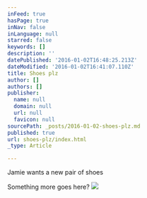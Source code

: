 ```yaml
---
inFeed: true
hasPage: true
inNav: false
inLanguage: null
starred: false
keywords: []
description: ''
datePublished: '2016-01-02T16:48:25.213Z'
dateModified: '2016-01-02T16:41:07.110Z'
title: Shoes plz
author: []
authors: []
publisher:
  name: null
  domain: null
  url: null
  favicon: null
sourcePath: _posts/2016-01-02-shoes-plz.md
published: true
url: shoes-plz/index.html
_type: Article

---
```

Jamie wants a new pair of shoes

Something more goes here?
![](https://the-grid-user-content.s3-us-west-2.amazonaws.com/adf9d48c-61e4-4574-8003-390b4f2899f8.jpg)